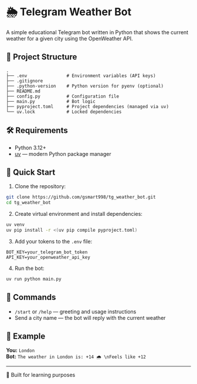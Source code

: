 # 🌦️ Telegram Weather Bot

A simple educational Telegram bot written in Python that shows the current weather for a given city using the OpenWeather API.

## 📁 Project Structure

```
.
├── .env               # Environment variables (API keys)
├── .gitignore
├── .python-version    # Python version for pyenv (optional)
├── README.md
├── config.py          # Configuration file
├── main.py            # Bot logic
├── pyproject.toml     # Project dependencies (managed via uv)
└── uv.lock            # Locked dependencies
```

## 🛠️ Requirements

- Python 3.12+
- [uv](https://github.com/astral-sh/uv) — modern Python package manager

## 🚀 Quick Start

1. Clone the repository:

```bash
git clone https://github.com/gsmart998/tg_weather_bot.git
cd tg_weather_bot
```

2. Create virtual environment and install dependencies:

```bash
uv venv
uv pip install -r <(uv pip compile pyproject.toml)
```

3. Add your tokens to the `.env` file:

```
BOT_KEY=your_telegram_bot_token
API_KEY=your_openweather_api_key
```

4. Run the bot:

```bash
uv run python main.py
```

## 📌 Commands

- `/start` or `/help` — greeting and usage instructions
- Send a city name — the bot will reply with the current weather

## 🧾 Example

**You:** `London`  
**Bot:** `The weather in London is: +14 🌧️ \nFeels like +12`

---

🔧 Built for learning purposes
